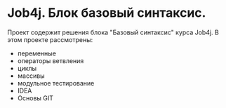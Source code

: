 # Job4j. Блок базовый синтаксис.
Проект содержит решения блока "Базовый синтаксис" курса Job4j.
В этом проекте рассмотрены:  
- переменные
- операторы ветвления
- циклы
- массивы
- модульное тестирование
- IDEA
- Основы GIT